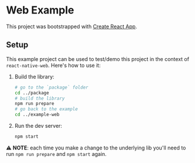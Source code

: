 # Web Example

This project was bootstrapped with [Create React App](https://github.com/facebook/create-react-app).

## Setup

This example project can be used to test/demo this project in the context of
`react-native-web`. Here's how to use it:

1. Build the library:
    ```sh
    # go to the `package` folder
    cd ../package
    # build the library
    npm run prepare
    # go back to the example
    cd ../example-web
    ```
2. Run the dev server:
    ```sh
    npm start
    ```


:warning: **NOTE**: each time you make a change to the underlying lib you'll
need to run `npm run prepare` and `npm start` again.

